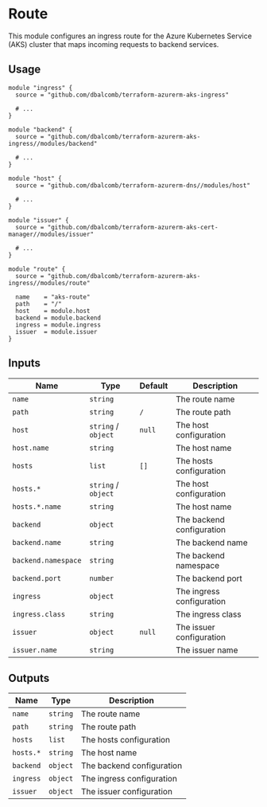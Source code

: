 # Route

This module configures an ingress route for the Azure Kubernetes Service (AKS)
cluster that maps incoming requests to backend services.

## Usage

```hcl
module "ingress" {
  source = "github.com/dbalcomb/terraform-azurerm-aks-ingress"

  # ...
}

module "backend" {
  source = "github.com/dbalcomb/terraform-azurerm-aks-ingress//modules/backend"

  # ...
}

module "host" {
  source = "github.com/dbalcomb/terraform-azurerm-dns//modules/host"

  # ...
}

module "issuer" {
  source = "github.com/dbalcomb/terraform-azurerm-aks-cert-manager//modules/issuer"

  # ...
}

module "route" {
  source = "github.com/dbalcomb/terraform-azurerm-aks-ingress//modules/route"

  name    = "aks-route"
  path    = "/"
  host    = module.host
  backend = module.backend
  ingress = module.ingress
  issuer  = module.issuer
}
```

## Inputs

| Name                | Type                | Default | Description               |
| ------------------- | ------------------- | ------- | ------------------------- |
| `name`              | `string`            |         | The route name            |
| `path`              | `string`            | `/`     | The route path            |
| `host`              | `string` / `object` | `null`  | The host configuration    |
| `host.name`         | `string`            |         | The host name             |
| `hosts`             | `list`              | `[]`    | The hosts configuration   |
| `hosts.*`           | `string` / `object` |         | The host configuration    |
| `hosts.*.name`      | `string`            |         | The host name             |
| `backend`           | `object`            |         | The backend configuration |
| `backend.name`      | `string`            |         | The backend name          |
| `backend.namespace` | `string`            |         | The backend namespace     |
| `backend.port`      | `number`            |         | The backend port          |
| `ingress`           | `object`            |         | The ingress configuration |
| `ingress.class`     | `string`            |         | The ingress class         |
| `issuer`            | `object`            | `null`  | The issuer configuration  |
| `issuer.name`       | `string`            |         | The issuer name           |

## Outputs

| Name      | Type     | Description               |
| --------- | -------- | ------------------------- |
| `name`    | `string` | The route name            |
| `path`    | `string` | The route path            |
| `hosts`   | `list`   | The hosts configuration   |
| `hosts.*` | `string` | The host name             |
| `backend` | `object` | The backend configuration |
| `ingress` | `object` | The ingress configuration |
| `issuer`  | `object` | The issuer configuration  |
